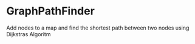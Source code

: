 GraphPathFinder
===============

Add nodes to a map and find the shortest path between two nodes using Dijkstras Algoritm 
